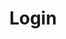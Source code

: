 ---
status: true
title: Login
description: Authenticate your KBVE profile!
href: https://kbve.com/login/
icon: rocket
target: false
tags:
- legal
- sub
---